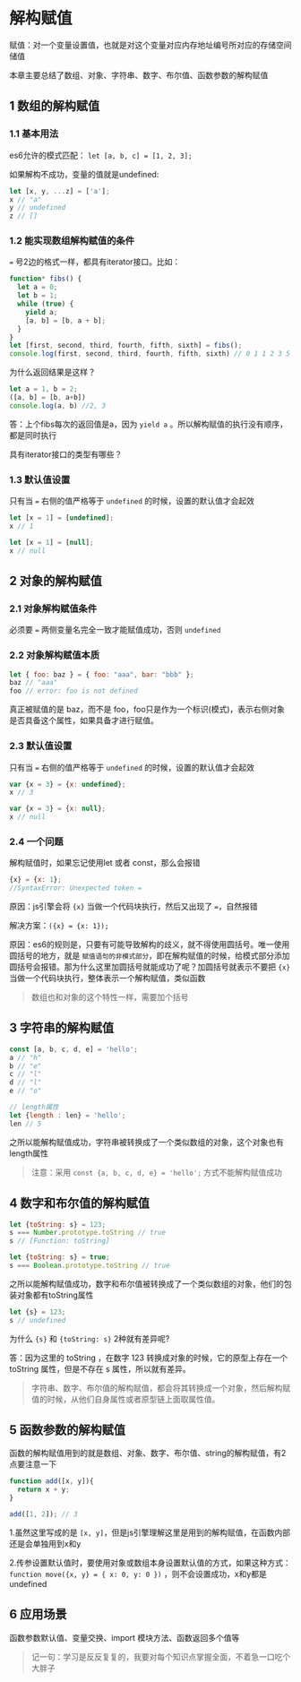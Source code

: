 # 解构赋值

赋值：对一个变量设置值，也就是对这个变量对应内存地址编号所对应的存储空间储值

本章主要总结了数组、对象、字符串、数字、布尔值、函数参数的解构赋值

## 1 数组的解构赋值

### 1.1 基本用法

es6允许的模式匹配： `let [a, b, c] = [1, 2, 3];`

如果解构不成功，变量的值就是undefined:

```javascript
let [x, y, ...z] = ['a'];
x // "a"
y // undefined
z // []
```

### 1.2 能实现数组解构赋值的条件

`=` 号2边的格式一样，都具有iterator接口。比如：

```javascript
function* fibs() {
  let a = 0;
  let b = 1;
  while (true) {
    yield a;
    [a, b] = [b, a + b];
  }
}
let [first, second, third, fourth, fifth, sixth] = fibs();
console.log(first, second, third, fourth, fifth, sixth) // 0 1 1 2 3 5
```

为什么返回结果是这样？

```javascript
let a = 1, b = 2;
([a, b] = [b, a+b])
console.log(a, b) //2, 3
```

答：上个fibs每次的返回值是a，因为 `yield a` 。所以解构赋值的执行没有顺序，都是同时执行

具有iterator接口的类型有哪些？

### 1.3 默认值设置

只有当 `=` 右侧的值严格等于 `undefined` 的时候，设置的默认值才会起效

```javascript
let [x = 1] = [undefined];
x // 1

let [x = 1] = [null];
x // null
```

## 2 对象的解构赋值

### 2.1 对象解构赋值条件

必须要 `=` 两侧变量名完全一致才能赋值成功，否则 `undefined`

### 2.2 对象解构赋值本质

```javascript
let { foo: baz } = { foo: "aaa", bar: "bbb" };
baz // "aaa"
foo // error: foo is not defined
```

真正被赋值的是 baz，而不是 foo，foo只是作为一个标识(模式)，表示右侧对象是否具备这个属性，如果具备才进行赋值。

### 2.3 默认值设置

只有当 `=` 右侧的值严格等于 `undefined` 的时候，设置的默认值才会起效

```javascript
var {x = 3} = {x: undefined};
x // 3

var {x = 3} = {x: null};
x // null
```

### 2.4 一个问题

解构赋值时，如果忘记使用let 或者 const，那么会报错

```javascript
{x} = {x: 1};
//SyntaxError: Unexpected token =
```

原因：js引擎会将 `{x}` 当做一个代码块执行，然后又出现了 `=`，自然报错

解决方案：`({x} = {x: 1});`

原因：es6的规则是，只要有可能导致解构的歧义，就不得使用圆括号。唯一使用圆括号的地方，就是 `赋值语句的非模式部分`，即在解构赋值的时候，给模式部分添加圆括号会报错。那为什么这里加圆括号就能成功了呢？加圆括号就表示不要把 `{x}` 当做一个代码块执行，整体表示一个解构赋值，类似函数

> 数组也和对象的这个特性一样，需要加个括号

## 3 字符串的解构赋值

```javascript
const [a, b, c, d, e] = 'hello';
a // "h"
b // "e"
c // "l"
d // "l"
e // "o"

// length属性
let {length : len} = 'hello';
len // 5
```

之所以能解构赋值成功，字符串被转换成了一个类似数组的对象，这个对象也有length属性

> 注意：采用 `const {a, b, c, d, e} = 'hello';` 方式不能解构赋值成功

## 4 数字和布尔值的解构赋值

```javascript
let {toString: s} = 123;
s === Number.prototype.toString // true
s // [Function: toString]

let {toString: s} = true;
s === Boolean.prototype.toString // true
```

之所以能解构赋值成功，数字和布尔值被转换成了一个类似数组的对象，他们的包装对象都有toString属性

```javascript
let {s} = 123;
s // undefined
```

为什么 `{s}` 和 `{toString: s}` 2种就有差异呢?

答：因为这里的 toString ，在数字 123 转换成对象的时候，它的原型上存在一个 toString 属性，但是不存在 s 属性，所以就有差异。

> 字符串、数字、布尔值的解构赋值，都会将其转换成一个对象，然后解构赋值的时候，从他们自身属性或者原型链上面取属性值。

## 5 函数参数的解构赋值

函数的解构赋值用到的就是数组、对象、数字、布尔值、string的解构赋值，有2点要注意一下

```javascript
function add([x, y]){
  return x + y;
}

add([1, 2]); // 3
```

1.虽然这里写成的是 `[x, y]`，但是js引擎理解这里是用到的解构赋值，在函数内部还是会单独用到x和y

2.传参设置默认值时，要使用对象或数组本身设置默认值的方式，如果这种方式：`function move({x, y} = { x: 0, y: 0 })` ，则不会设置成功，x和y都是undefined

## 6 应用场景

函数参数默认值、变量交换、import 模块方法、函数返回多个值等

> 记一句：学习是反反复复的，我要对每个知识点掌握全面，不着急一口吃个大胖子
